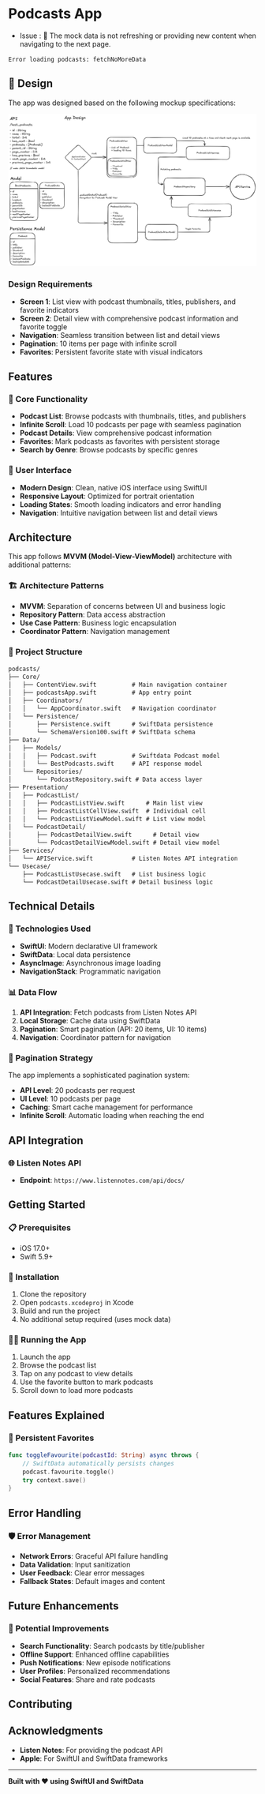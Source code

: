 # Podcasts App

- Issue : 🧐 The mock data is not refreshing or providing new content when navigating to the next page.
```
Error loading podcasts: fetchNoMoreData
```
## 📐 Design

The app was designed based on the following mockup specifications:

![Podcast App Design](podcasts_design_2.png)

### Design Requirements
- **Screen 1**: List view with podcast thumbnails, titles, publishers, and favorite indicators
- **Screen 2**: Detail view with comprehensive podcast information and favorite toggle
- **Navigation**: Seamless transition between list and detail views
- **Pagination**: 10 items per page with infinite scroll
- **Favorites**: Persistent favorite state with visual indicators

## Features

### 📱 Core Functionality
- **Podcast List**: Browse podcasts with thumbnails, titles, and publishers
- **Infinite Scroll**: Load 10 podcasts per page with seamless pagination
- **Podcast Details**: View comprehensive podcast information
- **Favorites**: Mark podcasts as favorites with persistent storage
- **Search by Genre**: Browse podcasts by specific genres

### 🎨 User Interface
- **Modern Design**: Clean, native iOS interface using SwiftUI
- **Responsive Layout**: Optimized for portrait orientation
- **Loading States**: Smooth loading indicators and error handling
- **Navigation**: Intuitive navigation between list and detail views

## Architecture

This app follows **MVVM (Model-View-ViewModel)** architecture with additional patterns:

### 🏗️ Architecture Patterns
- **MVVM**: Separation of concerns between UI and business logic
- **Repository Pattern**: Data access abstraction
- **Use Case Pattern**: Business logic encapsulation
- **Coordinator Pattern**: Navigation management

### 📁 Project Structure
```
podcasts/
├── Core/
│   ├── ContentView.swift          # Main navigation container
│   ├── podcastsApp.swift          # App entry point
│   ├── Coordinators/
│   │   └── AppCoordinator.swift   # Navigation coordinator
│   └── Persistence/
│       ├── Persistence.swift      # SwiftData persistence
│       └── SchemaVersion100.swift # SwiftData schema
├── Data/
│   ├── Models/
│   │   ├── Podcast.swift          # Swiftdata Podcast model
│   │   └── BestPodcasts.swift     # API response model
│   └── Repositories/
│       └── PodcastRepository.swift # Data access layer
├── Presentation/
│   ├── PodcastList/
│   │   ├── PodcastListView.swift      # Main list view
│   │   ├── PodcastListCellView.swift  # Individual cell
│   │   └── PodcastListViewModel.swift # List view model
│   └── PodcastDetail/
│       ├── PodcastDetailView.swift      # Detail view
│       └── PodcastDetailViewModel.swift # Detail view model
├── Services/
│   └── APIService.swift           # Listen Notes API integration
└── Usecase/
    ├── PodcastListUsecase.swift   # List business logic
    └── PodcastDetailUsecase.swift # Detail business logic
```

## Technical Details

### 🔧 Technologies Used
- **SwiftUI**: Modern declarative UI framework
- **SwiftData**: Local data persistence
- **AsyncImage**: Asynchronous image loading
- **NavigationStack**: Programmatic navigation

### 📊 Data Flow
1. **API Integration**: Fetch podcasts from Listen Notes API
2. **Local Storage**: Cache data using SwiftData
3. **Pagination**: Smart pagination (API: 20 items, UI: 10 items)
5. **Navigation**: Coordinator pattern for navigation

### 🔄 Pagination Strategy
The app implements a sophisticated pagination system:
- **API Level**: 20 podcasts per request
- **UI Level**: 10 podcasts per page
- **Caching**: Smart cache management for performance
- **Infinite Scroll**: Automatic loading when reaching the end

## API Integration

### 🌐 Listen Notes API
- **Endpoint**: `https://www.listennotes.com/api/docs/`


## Getting Started

### 📋 Prerequisites
- iOS 17.0+
- Swift 5.9+

### 🚀 Installation
1. Clone the repository
2. Open `podcasts.xcodeproj` in Xcode
3. Build and run the project
4. No additional setup required (uses mock data)

### 🏃‍♂️ Running the App
1. Launch the app
2. Browse the podcast list
3. Tap on any podcast to view details
4. Use the favorite button to mark podcasts
5. Scroll down to load more podcasts

## Features Explained

### 💾 Persistent Favorites
```swift
func toggleFavourite(podcastId: String) async throws {
    // SwiftData automatically persists changes
    podcast.favourite.toggle()
    try context.save()
}
```

## Error Handling

### 🛡️ Error Management
- **Network Errors**: Graceful API failure handling
- **Data Validation**: Input sanitization
- **User Feedback**: Clear error messages
- **Fallback States**: Default images and content

## Future Enhancements

### 🔮 Potential Improvements
- **Search Functionality**: Search podcasts by title/publisher
- **Offline Support**: Enhanced offline capabilities
- **Push Notifications**: New episode notifications
- **User Profiles**: Personalized recommendations
- **Social Features**: Share and rate podcasts

## Contributing

## Acknowledgments
- **Listen Notes**: For providing the podcast API
- **Apple**: For SwiftUI and SwiftData frameworks
---

**Built with ❤️ using SwiftUI and SwiftData**
